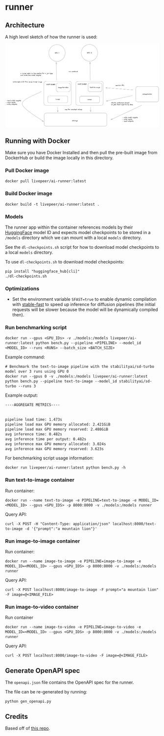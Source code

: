 # runner

## Architecture

A high level sketch of how the runner is used:

![Architecture](./images/architecture.png)

## Running with Docker

Make sure you have Docker Installed and then pull the pre-built image from DockerHub or build the image locally in this directory.

### Pull Docker image

```
docker pull livepeer/ai-runner:latest
```

### Build Docker image

```
docker build -t livepeer/ai-runner:latest .
```

### Models

The runner app within the container references models by their [HuggingFace](https://huggingface.co/) model ID and expects model checkpoints to be stored in a `/models` directory which we can mount with a local `models` directory.

See the `dl-checkpoints.sh` script for how to download model checkpoints to a local `models` directory.

To use `dl-checkpoints.sh` to download model checkpoints:

```
pip install "huggingface_hub[cli]"
./dl-checkpoints.sh
```

### Optimizations

- Set the environment variable `SFAST=true` to enable dynamic compilation with [stable-fast](https://github.com/chengzeyi/stable-fast) to speed up inference for diffusion pipelines (the initial requests will be slower because the model will be dynamically compiled then).

### Run benchmarking script

```
docker run --gpus <GPU_IDs> -v ./models:/models livepeer/ai-runner:latest python bench.py --pipeline <PIPELINE> --model_id <MODEL_ID> --runs <RUNS> --batch_size <BATCH_SIZE>
```

Example command:

```
# Benchmark the text-to-image pipeline with the stabilityai/sd-turbo model over 3 runs using GPU 0
docker run --gpus 0 -v ./models:/models livepeer/ai-runner:latest python bench.py --pipeline text-to-image --model_id stabilityai/sd-turbo --runs 3
```

Example output:

```
----AGGREGATE METRICS----


pipeline load time: 1.473s
pipeline load max GPU memory allocated: 2.421GiB
pipeline load max GPU memory reserved: 2.488GiB
avg inference time: 0.482s
avg inference time per output: 0.482s
avg inference max GPU memory allocated: 3.024s
avg inference max GPU memory reserved: 3.623s
```

For benchmarking script usage information:

```
docker run livepeer/ai-runner:latest python bench.py -h
```

### Run text-to-image container

Run container:

```
docker run --name text-to-image -e PIPELINE=text-to-image -e MODEL_ID=<MODEL_ID> --gpus <GPU_IDS> -p 8000:8000 -v ./models:/models runner
```

Query API:

```
curl -X POST -H "Content-Type: application/json" localhost:8000/text-to-image -d '{"prompt":"a mountain lion"}'
```

### Run image-to-image container

Run container:

```
docker run --name image-to-image -e PIPELINE=image-to-image -e MODEL_ID=<MODEL_ID> --gpus <GPU_IDS> -p 8000:8000 -v ./models:/models runner
```

Query API:

```
curl -X POST localhost:8000/image-to-image -F prompt="a mountain lion" -F image=@<IMAGE_FILE>
```

### Run image-to-video container

Run container

```
docker run --name image-to-video -e PIPELINE=image-to-video -e MODEL_ID=<MODEL_ID> --gpus <GPU_IDS> -p 8000:8000 -v ./models:/models runner
```

Query API:

```
curl -X POST localhost:8000/image-to-video -F image=@<IMAGE_FILE>
```

## Generate OpenAPI spec

The `openapi.json` file contains the OpenAPI spec for the runner.

The file can be re-generated by running:

```
python gen_openapi.py
```

## Credits

Based off of [this repo](https://github.com/huggingface/api-inference-community/tree/main/docker_images/diffusers).